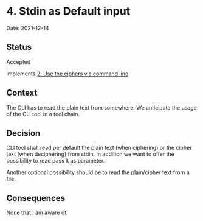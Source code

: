 # 4. Stdin as Default input

Date: 2021-12-14

## Status

Accepted

Implements [2. Use the ciphers via command line](0002-use-the-ciphers-via-command-line.md)

## Context

The CLI has to read the plain text from somewhere. We anticipate the usage of the CLI tool in a tool chain.

## Decision

CLI tool shall read per default the plain text (when ciphering) or the cipher text (when deciphering) from stdin.
In addition we want to offer the possibility to read pass it as parameter.

Another optional possibility should be to read the plain/cipher text from a file.

## Consequences

None that I am aware of.

